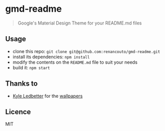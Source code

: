 # gmd-readme
> Google's Material Design Theme for your README.md files

## Usage
- clone this repo: `git clone git@github.com:renancouto/gmd-readme.git`
- install its dependencies: `npm install`
- modify the contents on the `README.md` file to suit your needs
- build it: `npm start`

## Thanks to
- [Kyle Ledbetter](https://dribbble.com/kyleledbetter) for the [wallpapers](https://dribbble.com/shots/1910686-Material-Design-Wallpaper-Free-Sketch-Template)

## Licence
MIT
